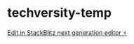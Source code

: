 # techversity-temp

[Edit in StackBlitz next generation editor ⚡️](https://stackblitz.com/~/github.com/temp-dev1/techversity-temp)